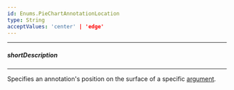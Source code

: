 ```yaml
---
id: Enums.PieChartAnnotationLocation
type: String
acceptValues: 'center' | 'edge'
---
```

---
##### shortDescription
<!-- Description goes here -->

---
<!-- Description goes here -->
Specifies an annotation's position on the surface of a specific [argument](/api-reference/_hidden/dxPieChartCommonAnnotationConfig/argument.md '/Documentation/ApiReference/UI_Components/dxPieChart/Configuration/commonAnnotationSettings/#argument').
